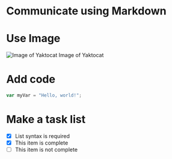 # Communicate using Markdown

# Use Image

![Image of Yaktocat](https://octodex.github.com/images/yaktocat.png)
Image of Yaktocat

# Add code 

```javascript
var myVar = "Hello, world!";
```

# Make a task list

- [x] List syntax is required
- [x] This item is complete
- [ ] This item is not complete
